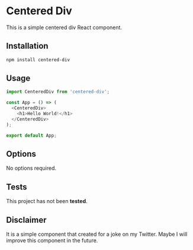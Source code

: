 # Centered Div

This is a simple centered div React component.

## Installation

```bash
npm install centered-div
```

## Usage

```javascript
import CenteredDiv from 'centered-div';

const App = () => (
  <CenteredDiv>
    <h1>Hello World!</h1>
  </CenteredDiv>
);

export default App;
```

## Options

No options required.

## Tests

This project has not been **tested**. 

## Disclaimer

It is a simple component that created for a joke on my Twitter. Maybe I will improve this component in the future.